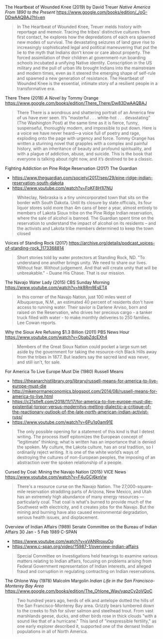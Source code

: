 The Heartbeat of Wounded Knee (2019) by David Treuer
_Native America From 1890 to the Present_
https://www.google.com/books/edition/_/oG-DDwAAQBAJ?hl=en

> In The Heartbeat of Wounded Knee, Treuer melds history with
> reportage and memoir. Tracing the tribes' distinctive cultures from
> first contact, he explores how the depredations of each era spawned
> new modes of survival. The devastating seizures of land gave rise to
> increasingly sophisticated legal and political maneuvering that put
> the lie to the myth that Indians don't know or care about
> property. The forced assimilation of their children at
> government-run boarding schools incubated a unifying Native
> identity. Conscription in the US military and the pull of urban life
> brought Indians into the mainstream and modern times, even as it
> steered the emerging shape of self-rule and spawned a new generation
> of resistance. The Heartbeat of Wounded Knee is the essential,
> intimate story of a resilient people in a transformative era.

There There (2018) _A Novel_ by Tommy Orange
https://www.google.com/books/edition/There_There/Dw83DwAAQBAJ

> There There is a wondrous and shattering portrait of an America few
> of us have ever seen. It’s “masterful . . . white-hot
> . . . devastating” (The Washington Post) at the same time as it is
> fierce, funny, suspenseful, thoroughly modern, and impossible to put
> down. Here is a voice we have never heard—a voice full of poetry and
> rage, exploding onto the page with urgency and force. Tommy Orange
> has written a stunning novel that grapples with a complex and
> painful history, with an inheritance of beauty and profound
> spirituality, and with a plague of addiction, abuse, and
> suicide. This is the book that everyone is talking about right now,
> and it’s destined to be a classic.


Fighting Addiction on Pine Ridge Reservation (2017)
The Guardian

* https://www.theguardian.com/society/2017/sep/29/pine-ridge-indian-reservation-south-dakota
* https://www.youtube.com/watch?v=FoKF8H1l7NU

> Whiteclay, Nebraska is a tiny unincorporated town that sits on the
> border with South Dakota. Until its closure by state officials, its
> four liquor stores sold more than 4m cans of beer a year, almost
> entirely to members of Lakota Sioux tribe on the Pine Ridge Indian
> reservation, where the sale of alcohol is banned. The Guardian spent
> time on the reservation to understand the impact of alcohol on its
> residents – and the activists and Lakota tribe members determined to
> keep the town closed


Voices of Standing Rock (2017)
https://archive.org/details/podcast_voices-of-standing-rock_1173368814

> Short stories told by water protectors at Standing Rock, ND. "To
> understand one another brings unity. We need to share our
> lives. Without fear. Without judgement. And that will create unity
> that will be unbreakable." - Duane His Chase. That is our mission.


The Navajo Water Lady (2015)
CBS Sunday Morning
https://www.youtube.com/watch?v=hk8Rm9EsET4

> In this corner of the Navajo Nation, just 100 miles west of
> Albuquerque, N.M., an estimated 40 percent of residents don't have
> access to running water. Their savior is Darlene Arviso, born and
> raised on the Reservation, who drives her precious cargo - a tanker
> truck filled with water - to make monthly deliveries to 250
> families. Lee Cowan reports.


Why the Sioux Are Refusing $1.3 Billion (2011)
PBS News Hour
https://www.youtube.com/watch?v=ObabZdcEXh4

> Members of the Great Sioux Nation could pocket a large sum set aside
> by the government for taking the resource-rich Black Hills away from
> the tribes in 1877. But leaders say the sacred land was never, and
> still isn't, for sale.


For America To Live Europe Must Die (1980)
Russell Means

* https://theanarchistlibrary.org/library/russell-means-for-america-to-live-europe-must-die
* http://mikenormaneconomics.blogspot.com/2014/08/russell-means-for-america-to-live.html
* https://c21stleft.com/2018/11/17/for-america-to-live-europe-must-die-existential-torpor-versus-modernitys-melting-dialectic-a-critique-of-the-reactionary-outlook-of-the-late-north-american-indian-activist-russ/
* https://www.youtube.com/watch?v=6Pu1q0am91E

> The only possible opening for a statement of this kind is that I
> detest writing. The process itself epitomizes the European concept
> of “legitimate” thinking; what is written has an importance that is
> denied the spoken. My culture, the Lakota culture, has an oral
> tradition, so I ordinarily reject writing. It is one of the white
> world’s ways of destroying the cultures of non-European peoples, the
> imposing of an abstraction over the spoken relationship of a people.


Cursed by Coal: Mining the Navajo Nation (2015)
VICE News
https://www.youtube.com/watch?v=F4uGCj6knVw

> There's a resource curse on the Navajo Nation. The
> 27,000-square-mile reservation straddling parts of Arizona, New
> Mexico, and Utah has an extremely high abundance of many energy
> resources — particularly coal. That coal is what's burned to provide
> much of the Southwest with electricity, and it creates jobs for the
> Navajo. But the mining and burning have also caused environmental
> degradation, serious health issues, and displacement.


Overview of Indian Affairs (1989)
Senate Committee on the Bureau of Indian Affairs
30 Jan - 5 Feb 1989
C-SPAN

* https://www.youtube.com/watch?v=xVANRroxuOo
* https://www.c-span.org/video/?5987-1/overview-indian-affairs

> Special Committee on Investigations held hearings to examine various
> matters relating to Indian affairs, focusing on problems arising
> from Federal Government representation of Indian interests, and
> alleged fraud and corruption in regulating contracting on Indian
> reservations.

The Ohlone Way (1978) Malcolm Margolin
_Indian Life in the San Francisco-Monterey Bay Area_
https://www.google.com/books/edition/The_Ohlone_Way/vapzCy2oVQoC

> Two hundred years ago, herds of elk and antelope dotted the hills of
> the San Francisco-Monterey Bay area. Grizzly bears lumbered down to
> the creeks to fish for silver salmon and steelhead trout. From vast
> marshlands geese, ducks, and other birds rose in thick clouds "with
> a sound like that of a hurricane." This land of "inexpressible
> fertility," as one early explorer described it, supported one of the
> densest Indian populations in all of North America.
